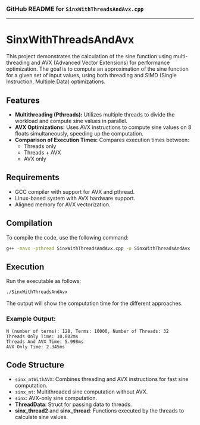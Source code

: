 ### GitHub README for `SinxWithThreadsAndAvx.cpp`

---

# SinxWithThreadsAndAvx

This project demonstrates the calculation of the sine function using multi-threading and AVX (Advanced Vector Extensions) for performance optimization. The goal is to compute an approximation of the sine function for a given set of input values, using both threading and SIMD (Single Instruction, Multiple Data) optimizations.

## Features

- **Multithreading (Pthreads):** Utilizes multiple threads to divide the workload and compute sine values in parallel.
- **AVX Optimizations:** Uses AVX instructions to compute sine values on 8 floats simultaneously, speeding up the computation.
- **Comparison of Execution Times:** Compares execution times between:
  - Threads only
  - Threads + AVX
  - AVX only

## Requirements

- GCC compiler with support for AVX and pthread.
- Linux-based system with AVX hardware support.
- Aligned memory for AVX vectorization.

## Compilation

To compile the code, use the following command:

```bash
g++ -mavx -pthread SinxWithThreadsAndAvx.cpp -o SinxWithThreadsAndAvx
```

## Execution

Run the executable as follows:

```bash
./SinxWithThreadsAndAvx
```

The output will show the computation time for the different approaches.

### Example Output:

```
N (number of terms): 128, Terms: 10000, Number of Threads: 32
Threads Only Time: 10.802ms
Threads And AVX Time: 5.998ms
AVX Only Time: 2.345ms
```

## Code Structure

- `sinx_mtWithAVX`: Combines threading and AVX instructions for fast sine computation.
- `sinx_mt`: Multithreaded sine computation without AVX.
- `sinx`: AVX-only sine computation.
- **ThreadData**: Struct for passing data to threads.
- **sinx_thread2** and **sinx_thread**: Functions executed by the threads to calculate sine values.



